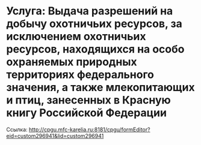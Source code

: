 # Услуга: Выдача разрешений на добычу охотничьих ресурсов, за исключением охотничьих ресурсов, находящихся на особо охраняемых природных территориях федерального значения, а также млекопитающих и птиц, занесенных в Красную книгу Российской Федерации

Ссылка: <http://cpgu.mfc-karelia.ru:8181/cpgu/formEditor?eid=custom296941&lid=custom296941>
